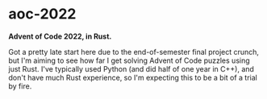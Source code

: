 # aoc-2022
**Advent of Code 2022, in Rust.**

Got a pretty late start here due to the end-of-semester final project crunch, but I'm aiming to see how far I get solving Advent of Code puzzles using just Rust.
I've typically used Python (and did half of one year in C++), and don't have much Rust experience, so I'm expecting this to be a bit of a trial by fire.
